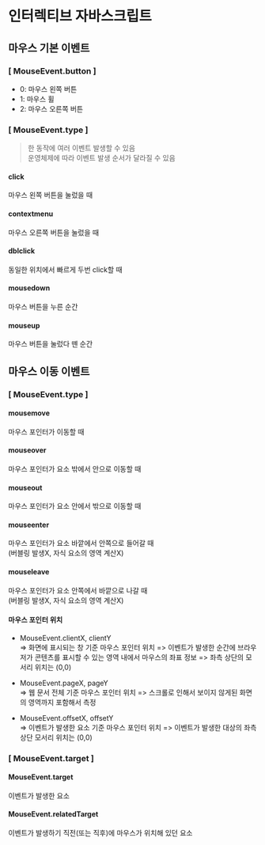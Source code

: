 # 인터렉티브 자바스크립트

## 마우스 기본 이벤트

### [ MouseEvent.button ]

- 0: 마우스 왼쪽 버튼
- 1: 마우스 휠
- 2: 마우스 오른쪽 버튼

### [ MouseEvent.type ]

> 한 동작에 여러 이벤트 발생할 수 있음 <br/>
> 운영체제에 따라 이벤트 발생 순서가 달라질 수 있음

#### click

마우스 왼쪽 버튼을 눌렀을 때

#### contextmenu

마우스 오른쪽 버튼을 눌렀을 때

#### dblclick

동일한 위치에서 빠르게 두번 click할 때

#### mousedown

마우스 버튼을 누른 순간

#### mouseup

마우스 버튼을 눌렀다 뗀 순간

## 마우스 이동 이벤트

### [ MouseEvent.type ]

#### mousemove

마우스 포인터가 이동할 때

#### mouseover

마우스 포인터가 요소 밖에서 안으로 이동할 때

#### mouseout

마우스 포인터가 요소 안에서 밖으로 이동할 때

#### mouseenter

마우스 포인터가 요소 바깥에서 안쪽으로 들어갈 때 <br/>
(버블링 발생X, 자식 요소의 영역 계산X)

#### mouseleave

마우스 포인터가 요소 안쪽에서 바깥으로 나갈 때 <br/>
(버블링 발생X, 자식 요소의 영역 계산X)

#### 마우스 포인터 위치

- MouseEvent.clientX, clientY <br/>
  => 화면에 표시되는 창 기준 마우스 포인터 위치
  => 이벤트가 발생한 순간에 브라우저가 콘텐츠를 표시할 수 있는 영역 내에서 마우스의 좌표 정보
  => 좌측 상단의 모서리 위치는 (0,0)

- MouseEvent.pageX, pageY <br/>
  => 웹 문서 전체 기준 마우스 포인터 위치
  => 스크롤로 인해서 보이지 않게된 화면의 영역까지 포함해서 측정

- MouseEvent.offsetX, offsetY <br/>
  => 이벤트가 발생한 요소 기준 마우스 포인터 위치
  => 이벤트가 발생한 대상의 좌측 상단 모서리 위치는 (0,0)

### [ MouseEvent.target ]

#### MouseEvent.target

이벤트가 발생한 요소

#### MouseEvent.relatedTarget

이벤트가 발생하기 직전(또는 직후)에 마우스가 위치해 있던 요소

